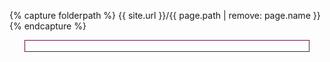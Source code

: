 {% capture folderpath %}
{{ site.url }}/{{ page.path | remove: page.name }}
{% endcapture %}

<!-- Load jQuery -->
<script src="{{ site.url }}/assets/js/jquery-1.7.2.min.js"></script>

<script>
   var $x = jQuery.noConflict();
   alert("Version: "+$x.fn.jquery);
</script>

<!-- Load Nivo Slider files -->
<script src="{{ site.url }}/assets/js/jquery.nivo.slider.pack.3.2.js"></script>
<script src="{{ site.url }}/assets/js/nivo-inner-zoom-min.js"></script>

<link rel="stylesheet" href="{{ site.url }}/assets/css/demo34-nivo-slider.css" type="text/css">

<!-- Common to all pages -->
<script src="{{ site.url }}/assets/js/custom5-S.js" ></script>

<!-- Nivo slider -->
<div style="text-align: center">    
	<div id="NivosliderD34oo" style="display: inline-block; width:90%; border:1px solid #611543;">
		<div class="nivoSlider" > 
			<img src="{{ folderpath }}images/01.png" title="<strong>Installation:</strong> Download the Eclipse Modeling Tools" alt=""/>
			<img src="{{ folderpath }}images/02.png" title="Install New Software..." alt=""/>
			<img src="{{ folderpath }}images/03.png" title="Copy and past the update site URL" alt=""/>
			<img src="{{ folderpath }}images/04.png" title="Install ReVision (and required projects)" alt=""/>
			<img src="{{ folderpath }}images/05.png" title="Open the version control system SVN perspective" alt=""/>
			<img src="{{ folderpath }}images/06.png" title="Copy and past the VoD example repository URL" alt=""/>
			<img src="{{ folderpath }}images/07.png" title="Check out the UML project" alt=""/>
			<img src="{{ folderpath }}images/08.png" title="Open the Papyrus diagrams" alt=""/>
			<img src="{{ folderpath }}images/09.png" title="Go to Window -> Show View -> Other..." alt=""/>	
			<img src="{{ folderpath }}images/10.png" title="Open the Model Repair View" alt=""/>
			<img src="{{ folderpath }}images/11.png" title="Validate the opened UML model" alt=""/>
			<img src="{{ folderpath }}images/12.png" title="Select the inconsistency to be repaired" alt=""/>
			<img src="{{ folderpath }}images/13.png" title="Set the repair parameters" alt=""/>
			<img src="{{ folderpath }}images/14.png" title="Apply the repair" alt=""/>
		</div>
	</div>
</div>

<script>
<!-- Nivo Slider Load-->
$(window).load(function() {
	$('.nivoSlider').nivoSlider({
		effect:'boxRandom',
      boxCols:2,                     
      boxRows:2,
		pauseOnHover:true,
      afterLoad:function () {NivoInnerZoom()},
      beforeChange:function () {IZhide()},
		afterChange:function () {NivoInnerZoom()}
	});
});

$('.noFooter').on('click', function() {window.location.href ='http://www.soslignes-ecrivain-public.fr/Inner-zoom-plugin-Nivo-Slider.html';});
</script>